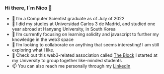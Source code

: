 ### Hi there, I´m Nico 👋

- 🔭 I’m a Computer Scientist graduate as of July of 2022
- 🌱 I did my studies at Universidad Carlos 3 de Madrid, and studied one year abroad at Hanyang University, in South Korea
- 👯 I’m currently focusing on learning solidity and javascript to further my knowledge in the web3 space
- 🤔 I’m looking to collaborate on anything that seems interesting! I am still exploring what I like.
- 💬 Check out this web3-related association called [The Block](https://www.linkedin.com/in/the-block-b7138123a/) I started at my University to group together like-minded students 
- 📫 You can also reach me personally through my [LinkedIn](https://www.linkedin.com/in/nicol%C3%A1s-arnedo-villanueva-454a36169/)
